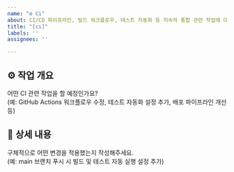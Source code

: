 ```yaml
---
name: "⚙️ Ci"
about: CI/CD 파이프라인, 빌드 워크플로우, 테스트 자동화 등 지속적 통합 관련 작업에 대한 이슈 템플릿입니다.
title: "[ci]"
labels: ''
assignees: ''

---
```


## ⚙️ 작업 개요
어떤 CI 관련 작업을 할 예정인가요?  
(예: GitHub Actions 워크플로우 수정, 테스트 자동화 설정 추가, 배포 파이프라인 개선 등)

## 📝 상세 내용
구체적으로 어떤 변경을 적용했는지 작성해주세요.  
(예: main 브랜치 푸시 시 빌드 및 테스트 자동 실행 설정 추가)
